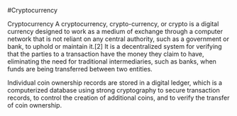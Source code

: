 #Cryptocurrency

Cryptocurrency A cryptocurrency, crypto-currency, or crypto is a digital currency designed to work as a medium of exchange through a computer network that is not reliant on any central authority, such as a government or bank, to uphold or maintain it.[2] It is a decentralized system for verifying that the parties to a transaction have the money they claim to have, eliminating the need for traditional intermediaries, such as banks, when funds are being transferred between two entities.

Individual coin ownership records are stored in a digital ledger, which is a computerized database using strong cryptography to secure transaction records, to control the creation of additional coins, and to verify the transfer of coin ownership.